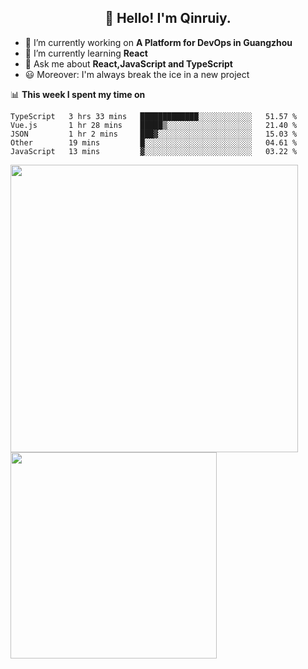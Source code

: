 <h2 align="center">👋 Hello! I'm Qinruiy.</h2>


- 🔭 I’m currently working on **A Platform for DevOps in Guangzhou**
- 🌱 I’m currently learning **React**
- 💬 Ask me about **React,JavaScript and TypeScript**
- 😃 Moreover: I'm always break the ice in a new project

📊 **This week I spent my time on**

<!--START_SECTION:waka-->
```text
TypeScript   3 hrs 33 mins   █████████████░░░░░░░░░░░░   51.57 % 
Vue.js       1 hr 28 mins    █████▒░░░░░░░░░░░░░░░░░░░   21.40 % 
JSON         1 hr 2 mins     ███▓░░░░░░░░░░░░░░░░░░░░░   15.03 % 
Other        19 mins         █░░░░░░░░░░░░░░░░░░░░░░░░   04.61 % 
JavaScript   13 mins         ▓░░░░░░░░░░░░░░░░░░░░░░░░   03.22 % 
```
<!--END_SECTION:waka-->

<p>
<img align="left" width="460" src="https://github-readme-stats.vercel.app/api?username=Qinruiy&custom_title=Qrinruiy's Github Stats&theme=graywhite&hide_border=true"/> <img align="left" width="330" src="https://github-readme-stats.vercel.app/api/top-langs/?username=Qinruiy&layout=compact&theme=graywhite&hide_border=true"/>
</p>
